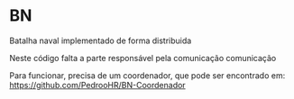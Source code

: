 # BN
Batalha naval implementado de forma distribuida

Neste código falta a parte responsável pela comunicação comunicação

Para funcionar, precisa de um coordenador, que pode ser encontrado em: https://github.com/PedrooHR/BN-Coordenador
